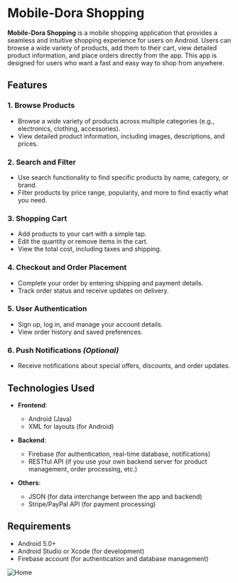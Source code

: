 # Mobile-Dora Shopping

**Mobile-Dora Shopping** is a mobile shopping application that provides a seamless and intuitive shopping experience for users on Android. Users can browse a wide variety of products, add them to their cart, view detailed product information, and place orders directly from the app. This app is designed for users who want a fast and easy way to shop from anywhere.

## Features

### 1. **Browse Products**
   - Browse a wide variety of products across multiple categories (e.g., electronics, clothing, accessories).
   - View detailed product information, including images, descriptions, and prices.

### 2. **Search and Filter**
   - Use search functionality to find specific products by name, category, or brand.
   - Filter products by price range, popularity, and more to find exactly what you need.

### 3. **Shopping Cart**
   - Add products to your cart with a simple tap.
   - Edit the quantity or remove items in the cart.
   - View the total cost, including taxes and shipping.

### 4. **Checkout and Order Placement**
   - Complete your order by entering shipping and payment details.
   - Track order status and receive updates on delivery.

### 5. **User Authentication**
   - Sign up, log in, and manage your account details.
   - View order history and saved preferences.

### 6. **Push Notifications** *(Optional)*
   - Receive notifications about special offers, discounts, and order updates.

## Technologies Used

- **Frontend**:
  - Android (Java)
  - XML for layouts (for Android)

- **Backend**:
  - Firebase (for authentication, real-time database, notifications)
  - RESTful API (if you use your own backend server for product management, order processing, etc.)
  
- **Others**:
  - JSON (for data interchange between the app and backend)
  - Stripe/PayPal API (for payment processing)

## Requirements

- Android 5.0+ 
- Android Studio or Xcode (for development)
- Firebase account (for authentication and database management)

![Home](https://www.stephniemichelle.online/wp-content/uploads/2025/02/dsadas.png)
